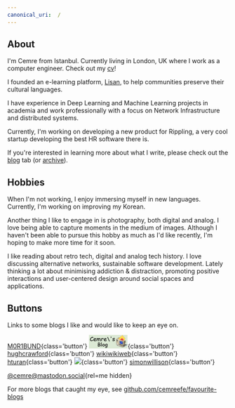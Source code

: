 ```yaml
---
canonical_uri:  /
---
```


## About
I'm Cemre from Istanbul. Currently living in London, UK where I work as a computer engineer. Check out my [cv](/cv)!

I founded an e-learning platform, [Lisan](http://lisan.dutl.uk), to help communities preserve their cultural languages. 

I have experience in Deep Learning and Machine Learning projects in academia and work professionally with a focus on Network Infrastructure and distributed systems. 

Currently, I'm working on developing a new product for Rippling, a very cool startup developing the best HR software there is.

If you're interested in learning more about what I write, please check out the [blog](blog) tab (or [archive](/archive)).

## Hobbies
When I'm not working, I enjoy immersing myself in new languages. Currently, I'm working on improving my Korean. 

Another thing I like to engage in is photography, both digital and analog. I love being able to capture moments in the medium of images. Although I haven't been able to pursue this hobby as much as I'd like recently, I'm hoping to make more time for it soon.

I like reading about retro tech, digital and analog tech history. I love discussing alternative networks, sustainable software development. Lately thinking a lot about minimising addiction & distraction, promoting positive interactions and user-centered design around social spaces and applications. 

## Buttons

Links to some blogs I like and would like to keep an eye on.

[<span>M0R1BUND</span>](https://m0r1bund.com/){class='button'}
[![](static/img/link-button.png)](https://cemrekarakas.com/){class='button'}
[<span>hughcrawford</span>](https://photooftheday.hughcrawford.com/){class='button'}
[<span>wikiwikiweb</span>](http://wiki.c2.com/){class='button'}
[<span>hturan</span>](https://hturan.com/){class='button'}
[<span>![](https://mitxela.com/img/titles/mitxela_dot_com-65.png)</span>](https://mitxela.com/){class='button'}
[<span>simonwillison</span>](https://simonwillison.net){class='button'}

[@cemre@mastodon.social](https://mastodon.social/@cemre){rel=me hidden}

For more blogs that caught my eye, see [github.com/cemreefe/favourite-blogs](https://github.com/cemreefe/favourite-blogs)

<style>
    @media only screen and (min-width: 1208px) {
        nav .postsListWrapper {
            display: unset;
        }
    }
</style>
